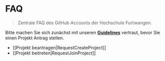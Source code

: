 FAQ
=======

> Zentrale FAQ des GitHub Accounts der Hochschule Furtwangen.

Bitte machen Sie sich zunächst mit unseren **[Guidelines](https://github.com/hochschule-furtwangen/faq/wiki)** vertraut, bevor Sie einen Projekt Antrag stellen.

* [[Projekt beantragen|RequestCreateProject]]
* [[Projekt beitreten|RequestJoinProject]]